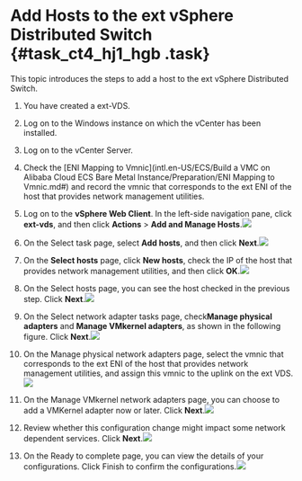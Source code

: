 # Add Hosts to the ext vSphere Distributed Switch {#task_ct4_hj1_hgb .task}

This topic introduces the steps to add a host to the ext vSphere Distributed Switch.

1.  You have created a ext-VDS.
2.  Log on to the Windows instance on which the vCenter has been installed.
3.  Log on to the vCenter Server.
4.  Check the [ENI Mapping to Vmnic](intl.en-US/ECS/Build a VMC on Alibaba Cloud ECS Bare Metal Instance/Preparation/ENI Mapping to Vmnic.md#) and record the vmnic that corresponds to the ext ENI of the host that provides network management utilities.

1.   Log on to the **vSphere Web Client**. In the left-side navigation pane, click **ext-vds**, and then click **Actions** \> **Add and Manage Hosts**.![](http://static-aliyun-doc.oss-cn-hangzhou.aliyuncs.com/assets/img/85000/154858190736553_en-US.png) 
2.   On the Select task page, select **Add hosts**, and then click **Next**.![](http://static-aliyun-doc.oss-cn-hangzhou.aliyuncs.com/assets/img/84968/154858190735573_en-US.png)

 
3.   On the **Select hosts** page, click **New hosts**, check the IP of the host that provides network management utilities, and then click **OK**.![](http://static-aliyun-doc.oss-cn-hangzhou.aliyuncs.com/assets/img/84968/154858190835574_en-US.png)

 
4.   On the Select hosts page, you can see the host checked in the previous step. Click **Next**.![](http://static-aliyun-doc.oss-cn-hangzhou.aliyuncs.com/assets/img/84968/154858190835575_en-US.png)

 
5.   On the Select network adapter tasks page, check**Manage physical adapters** and **Manage VMkernel adapters**, as shown in the following figure. Click **Next**.![](http://static-aliyun-doc.oss-cn-hangzhou.aliyuncs.com/assets/img/84968/154858190835576_en-US.png)

 
6.   On the Manage physical network adapters page, select the vmnic that corresponds to the ext ENI of the host that provides network management utilities, and assign this vmnic to the uplink on the ext VDS.![](http://static-aliyun-doc.oss-cn-hangzhou.aliyuncs.com/assets/img/85000/154858190838007_en-US.png)

 
7.   On the Manage VMkernel network adapters page, you can choose to add a VMKernel adapter now or later. Click **Next**.![](http://static-aliyun-doc.oss-cn-hangzhou.aliyuncs.com/assets/img/84968/154858190835578_en-US.png)

 
8.   Review whether this configuration change might impact some network dependent services. Click **Next**.![](http://static-aliyun-doc.oss-cn-hangzhou.aliyuncs.com/assets/img/84968/154858190835579_en-US.png)

 
9.   On the Ready to complete page, you can view the details of your configurations. Click Finish to confirm the configurations.![](http://static-aliyun-doc.oss-cn-hangzhou.aliyuncs.com/assets/img/84968/154858190835580_en-US.png)

 

